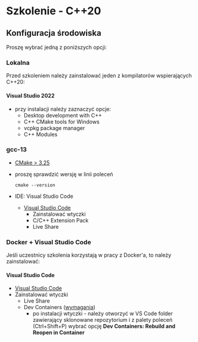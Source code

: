 # Szkolenie - C++20 #

## Konfiguracja środowiska

Proszę wybrać jedną z poniższych opcji:

### Lokalna

Przed szkoleniem należy zainstalować jeden z kompilatorów wspierających C++20:

#### Visual Studio 2022
* przy instalacji należy zaznaczyć opcje:
  * Desktop development with C++
  * C++ CMake tools for Windows
  * vcpkg package manager
  * C++ Modules

### gcc-13
* [CMake > 3.25](https://cmake.org/)
* proszę sprawdzić wersję w linii poleceń        
  
  ```
  cmake --version
  ```
      
* IDE: Visual Studio Code
  * [Visual Studio Code](https://code.visualstudio.com/)
    * Zainstalować wtyczki
    * C/C++ Extension Pack
    * Live Share

### Docker + Visual Studio Code

Jeśli uczestnicy szkolenia korzystają w pracy z Docker'a, to należy zainstalować:

#### Visual Studio Code

* [Visual Studio Code](https://code.visualstudio.com/)
* Zainstalować wtyczki
  * Live Share
  * Dev Containers ([wymagania](https://code.visualstudio.com/docs/devcontainers/containers#_system-requirements))
    * po instalacji wtyczki - należy otworzyć w VS Code folder zawierający sklonowane repozytorium i
      z palety poleceń (Ctrl+Shift+P) wybrać opcję **Dev Containers: Rebuild and Reopen in Container**
